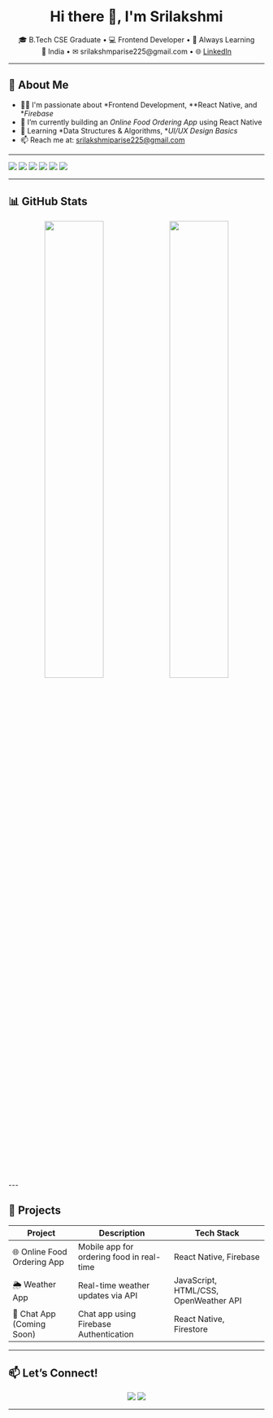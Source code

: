 <h1 align="center">Hi there 👋, I'm Srilakshmi</h1>

<p align="center">
🎓 B.Tech CSE Graduate • 💻 Frontend Developer • 🌱 Always Learning<br>
📍 India • ✉ srilakshmparise225@gmail.com • 🌐 <a href="https://www.linkedin.com/in/parisesrilakshmi1725">LinkedIn</a>
</p>

---

## 🚀 About Me

- 👩‍💻 I'm passionate about *Frontend Development, **React Native, and **Firebase*
- 🔭 I’m currently building an *Online Food Ordering App* using React Native
- 🌱 Learning *Data Structures & Algorithms, **UI/UX Design Basics*
- 📫 Reach me at: srilakshmiparise225@gmail.com

---
<p>
  <img src="https://img.shields.io/badge/HTML-E34F26?style=for-the-badge&logo=html5&logoColor=white"/>
  <img src="https://img.shields.io/badge/CSS-1572B6?style=for-the-badge&logo=css3&logoColor=white"/>
  <img src="https://img.shields.io/badge/JavaScript-yellow?style=for-the-badge&logo=javascript&logoColor=black"/>
  <img src="https://img.shields.io/badge/React_Native-20232A?style=for-the-badge&logo=react&logoColor=61DAFB"/>
  <img src="https://img.shields.io/badge/Firebase-FFCA28?style=for-the-badge&logo=firebase&logoColor=black"/>
  <img src="https://img.shields.io/badge/GitHub-181717?style=for-the-badge&logo=github&logoColor=white"/>
</p>

---

## 📊 GitHub Stats

<p align="center">
  <img src="https://github-readme-stats.vercel.app/api?username=srilakshmi1725&show_icons=true&theme=tokyonight" width="48%" />
  <img src="https://streak-stats.demolab.com/?user=srilakshmi1725&theme=tokyonight" width="48%" />
</p>
---

## 🌟 Projects

| Project | Description | Tech Stack |
|--------|-------------|------------|
| 🌐 Online Food Ordering App | Mobile app for ordering food in real-time | React Native, Firebase |
| 🌦 Weather App | Real-time weather updates via API | JavaScript, HTML/CSS, OpenWeather API |
| 💬 Chat App (Coming Soon) | Chat app using Firebase Authentication | React Native, Firestore |

---

## 📫 Let’s Connect!

<p align="center">
  <a href="https://www.linkedin.com/in/parisesrilakshmi1725"><img src="https://img.shields.io/badge/LinkedIn-blue?style=for-the-badge&logo=linkedin"/></a>
  <a href="mailto:srilakshmiparise225@gmal.com"><img src="https://img.shields.io/badge/Gmail-red?style=for-the-badge&logo=gmail"/></a>
</p>

---
